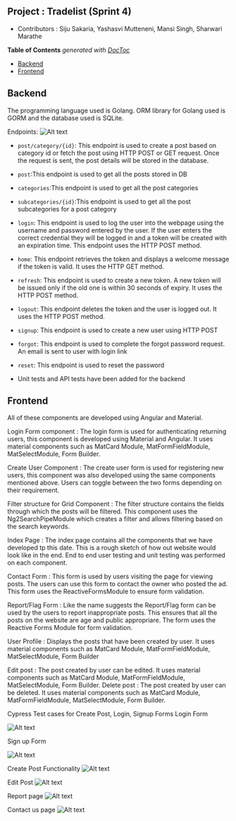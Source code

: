 ## Project : Tradelist (Sprint 4)
* Contributors : Siju Sakaria, Yashasvi Mutteneni, Mansi Singh, Sharwari Marathe

<!-- START doctoc generated TOC please keep comment here to allow auto update -->
<!-- DON'T EDIT THIS SECTION, INSTEAD RE-RUN doctoc TO UPDATE -->
**Table of Contents**  *generated with [DocToc](https://github.com/thlorenz/doctoc)*

- [Backend](#backend)
- [Frontend](#frontend)

<!-- END doctoc generated TOC please keep comment here to allow auto update -->



## Backend 
The programming language used is Golang. ORM library for Golang used is GORM and the database used is SQLite.

Endpoints: ![Alt text](endpoints_sprint4.png)

* `post/category/{id}`: This endpoint is used to create a post based on category id or fetch the post using HTTP POST or GET request. 
   Once the request is sent, the post details will be stored in the database.
* `post`:This endpoint is used to get all the posts stored in DB
* `categories`:This endpoint is used to get all the post categories
* `subcategories/{id}`:This endpoint is used to get all the post subcategories for a post category
* `login`: This endpoint is used to log the user into the webpage using the username and password entered by the user. If the user enters the correct credential they will be logged in and a token will be created with an expiration time. This endpoint uses the HTTP POST method.
* `home`: This endpoint retrieves the token and displays a welcome message if the token is valid. It uses the HTTP GET method.
* `refresh`: This endpoint is used to create a new token. A new token will be issued only if the old one is within 30 seconds of expiry. It uses the HTTP POST method.
* `logout`: This endpoint deletes the token and the user is logged out. It uses the HTTP POST method.
* `signup`: This endpoint is used to create a new user using HTTP POST
* `forgot`: This endpoint is used to complete the forgot password request. An email is sent to user with login link
* `reset`: This endpoint is used to reset the password

* Unit tests and API tests have been added for the backend




## Frontend
All of these components are developed using Angular and Material.

Login Form component : The login form is used for authenticating returning users, this component is developed using Material and Angular. It uses material components such as MatCard Module, MatFormFieldModule, MatSelectModule, Form Builder.

Create User Component : The create user form is used for registering new users, this component was also developed using the same components mentioned above. Users can toggle between the two forms depending on their requirement.

Filter structure for Grid Component : The filter structure contains the fields through which the posts will be filtered. This component uses the Ng2SearchPipeModule which creates a filter and allows filtering based on the search keywords.

Index Page : The index page contains all the components that we have developed tp this date. This is a rough sketch of how out website would look like in the end. End to end user testing and unit testing was performed on each component.

Contact Form : This form is used by users visiting the page for viewing posts. The users can use this form to contact the owner who posted the ad. This form uses the ReactiveFormsModule to ensure form validation.

Report/Flag Form : Like the name suggests the Report/Flag form can be used by the users to report inappropriate posts. This ensures that all the posts on the website are age and public appropriare. The form uses the Reactive Forms Module for form validation.

User Profile : Displays the posts that have been created by user. It uses material components such as MatCard Module, MatFormFieldModule, MatSelectModule, Form Builder

Edit post : The post created by user can be edited. It uses material components such as MatCard Module, MatFormFieldModule, MatSelectModule, Form Builder. 
Delete post : The post created by user can be deleted. It uses material components such as MatCard Module, MatFormFieldModule, MatSelectModule, Form Builder. 


Cypress Test cases for Create Post, Login, Signup Forms
Login Form 

![Alt text](LoginUser.png)


Sign up Form 

![Alt text](SignUpUser.png)

Create Post Functionality 
![Alt text](CreatePost.png)
 
Edit Post
![Alt text](EditPost.png)

Report page
![Alt text](ReportPage.png)

Contact us page
![Alt text](ContactPage.png)

